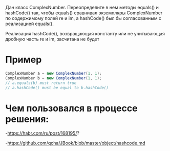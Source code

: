 Дан класс ComplexNumber. Переопределите в нем методы equals() и hashCode() так, чтобы equals() сравнивал экземпляры ComplexNumber по содержимому полей re и im, а hashCode() был бы согласованным с реализацией equals().

Реализация hashCode(), возвращающая константу или не учитывающая дробную часть re и im, засчитана не будет

# Пример

```Java
ComplexNumber a = new ComplexNumber(1, 1);
ComplexNumber b = new ComplexNumber(1, 1);
// a.equals(b) must return true
// a.hashCode() must be equal to b.hashCode()
```

# Чем пользовался в процессе решения:

-https://habr.com/ru/post/168195/?

-https://github.com/qcha/JBook/blob/master/object/hashcode.md

